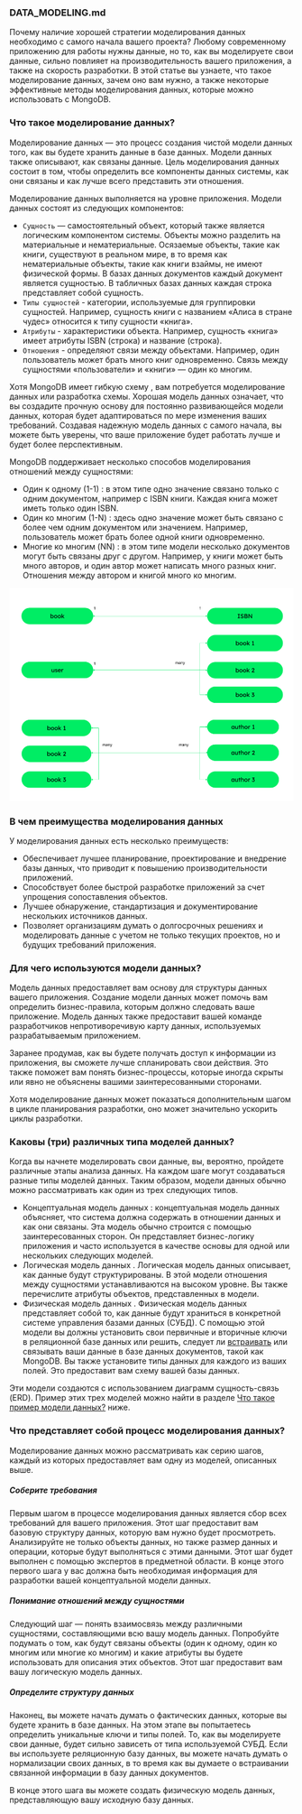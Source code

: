 ### DATA_MODELING.md
Почему наличие хорошей стратегии моделирования данных необходимо с самого начала вашего проекта? Любому современному приложению для работы нужны данные, но то, как вы моделируете свои данные, сильно повлияет на производительность вашего приложения, а также на скорость разработки. В этой статье вы узнаете, что такое моделирование данных, зачем оно вам нужно, а также некоторые эффективные методы моделирования данных, которые можно использовать с MongoDB.

### Что такое моделирование данных?
Моделирование данных — это процесс создания чистой модели данных того, как вы будете хранить данные в базе данных. Модели данных также описывают, как связаны данные. Цель моделирования данных состоит в том, чтобы определить все компоненты данных системы, как они связаны и как лучше всего представить эти отношения.

Моделирование данных выполняется на уровне приложения. Модели данных состоят из следующих компонентов:
* `Сущность` — самостоятельный объект, который также является логическим компонентом системы. Объекты можно разделить на материальные и нематериальные. Осязаемые объекты, такие как книги, существуют в реальном мире, в то время как нематериальные объекты, такие как книги взаймы, не имеют физической формы. В базах данных документов каждый документ является сущностью. В табличных базах данных каждая строка представляет собой сущность.
* `Типы сущностей` - категории, используемые для группировки сущностей. Например, сущность книги с названием «Алиса в стране чудес» относится к типу сущности «книга».
* `Атрибуты` - характеристики объекта. Например, сущность «книга» имеет атрибуты ISBN (строка) и название (строка).
* `Отношения` -  определяют связи между объектами. Например, один пользователь может брать много книг одновременно. Связь между сущностями «пользователи» и «книги» — один ко многим.

Хотя MongoDB имеет гибкую схему , вам потребуется моделирование данных или разработка схемы. Хорошая модель данных означает, что вы создадите прочную основу для постоянно развивающейся модели данных, которая будет адаптироваться по мере изменения ваших требований. Создавая надежную модель данных с самого начала, вы можете быть уверены, что ваше приложение будет работать лучше и будет более перспективным.

MongoDB поддерживает несколько способов моделирования отношений между сущностями:
* Один к одному (1-1) : в этом типе одно значение связано только с одним документом, например с ISBN книги. Каждая книга может иметь только один ISBN.
* Один ко многим (1-N) : здесь одно значение может быть связано с более чем одним документом или значением. Например, пользователь может брать более одной книги одновременно.
* Многие ко многим (NN) : в этом типе модели несколько документов могут быть связаны друг с другом. Например, у книги может быть много авторов, и один автор может написать много разных книг. Отношения между автором и книгой много ко многим.

![image](../images/mongodb_modeling_data.png)

### В чем преимущества моделирования данных
У моделирования данных есть несколько преимуществ:
* Обеспечивает лучшее планирование, проектирование и внедрение базы данных, что приводит к повышению производительности приложений.
* Способствует более быстрой разработке приложений за счет упрощения сопоставления объектов.
* Лучшее обнаружение, стандартизация и документирование нескольких источников данных.
* Позволяет организациям думать о долгосрочных решениях и моделировать данные с учетом не только текущих проектов, но и будущих требований приложения.

### Для чего используются модели данных?
Модель данных предоставляет вам основу для структуры данных вашего приложения. Создание модели данных может помочь вам определить бизнес-правила, которым должно следовать ваше приложение. Модель данных также предоставит вашей команде разработчиков непротиворечивую карту данных, используемых разрабатываемым приложением.

Заранее продумав, как вы будете получать доступ к информации из приложения, вы сможете лучше спланировать свои действия. Это также поможет вам понять бизнес-процессы, которые иногда скрыты или явно не объяснены вашими заинтересованными сторонами.

Хотя моделирование данных может показаться дополнительным шагом в цикле планирования разработки, оно может значительно ускорить циклы разработки.

### Каковы (три) различных типа моделей данных?
Когда вы начнете моделировать свои данные, вы, вероятно, пройдете различные этапы анализа данных. На каждом шаге могут создаваться разные типы моделей данных. Таким образом, модели данных обычно можно рассматривать как один из трех следующих типов.
* Концептуальная модель данных : концептуальная модель данных объясняет, что система должна содержать в отношении данных и как они связаны. Эта модель обычно строится с помощью заинтересованных сторон. Он представляет бизнес-логику приложения и часто используется в качестве основы для одной или нескольких следующих моделей.
* Логическая модель данных . Логическая модель данных описывает, как данные будут структурированы. В этой модели отношения между сущностями устанавливаются на высоком уровне. Вы также перечислите атрибуты объектов, представленных в модели.
* Физическая модель данных . Физическая модель данных представляет собой то, как данные будут храниться в конкретной системе управления базами данных (СУБД). С помощью этой модели вы должны установить свои первичные и вторичные ключи в реляционной базе данных или решить, следует ли [встраивать](https://www.mongodb.com/basics/embedded-mongodb) или связывать ваши данные в базе данных документов, такой как MongoDB. Вы также установите типы данных для каждого из ваших полей. Это предоставит вам схему вашей базы данных.

Эти модели создаются с использованием диаграмм сущность-связь (ERD). Пример этих трех моделей можно найти в разделе [Что такое пример модели данных?](https://www.mongodb.com/basics/data-modeling#what-is-an-example-of-a-data-model) ниже.

### Что представляет собой процесс моделирования данных?
Моделирование данных можно рассматривать как серию шагов, каждый из которых предоставляет вам одну из моделей, описанных выше.

##### Соберите требования
Первым шагом в процессе моделирования данных является сбор всех требований для вашего приложения. Этот шаг предоставит вам базовую структуру данных, которую вам нужно будет просмотреть. Анализируйте не только объекты данных, но также размер данных и операции, которые будут выполняться с этими данными. Этот шаг будет выполнен с помощью экспертов в предметной области. В конце этого первого шага у вас должна быть необходимая информация для разработки вашей концептуальной модели данных.

##### Понимание отношений между сущностями
Следующий шаг — понять взаимосвязь между различными сущностями, составляющими всю вашу модель данных. Попробуйте подумать о том, как будут связаны объекты (один к одному, один ко многим или многие ко многим) и какие атрибуты вы будете использовать для описания этих объектов. Этот шаг предоставит вам вашу логическую модель данных.

##### Определите структуру данных
Наконец, вы можете начать думать о фактических данных, которые вы будете хранить в базе данных. На этом этапе вы попытаетесь определить уникальные ключи и типы полей. То, как вы моделируете свои данные, будет сильно зависеть от типа используемой СУБД. Если вы используете реляционную базу данных, вы можете начать думать о нормализации своих данных, в то время как вы думаете о встраивании связанной информации в базу данных документов.

В конце этого шага вы можете создать физическую модель данных, представляющую вашу исходную базу данных.